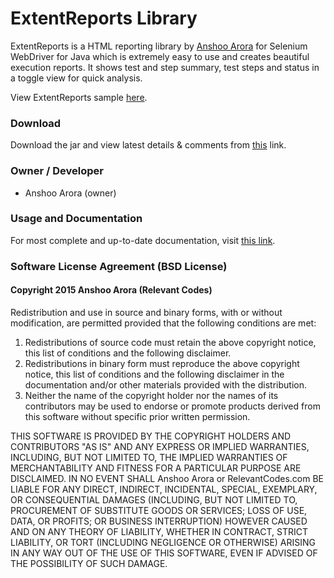 # ExtentReports Library

ExtentReports is a HTML reporting library by <a href='http://relevantcodes.com'>Anshoo Arora</a> for Selenium WebDriver for Java which is extremely easy to use and creates beautiful execution reports. It shows test and step summary, test steps and status in a toggle view for quick analysis.

View ExtentReports sample <a href='http://relevantcodes.com/Tools/ExtentReports/Extent.html'>here</a>.

### Download

Download the jar and view latest details & comments from <a href='http://relevantcodes.com/extentreports-for-selenium/'>this</a> link.


### Owner / Developer

<ul>
    <li>Anshoo Arora (owner)</li>
</ul>

### Usage and Documentation

For most complete and up-to-date documentation, visit <a href='http://relevantcodes.com/extentreports-documentation/'>this link</a>.

### Software License Agreement (BSD License)

#### Copyright 2015 Anshoo Arora (Relevant Codes)

Redistribution and use in source and binary forms, with or without modification, are permitted provided that the following conditions are met:

<ol>
	<li>Redistributions of source code must retain the above copyright notice, this list of conditions and the following disclaimer.</li>
	<li>Redistributions in binary form must reproduce the above copyright notice, this list of conditions and the following disclaimer in the documentation and/or other materials provided with the distribution.</li>
	<li>Neither the name of the copyright holder nor the names of its contributors may be used to endorse or promote products derived from this software without specific prior written permission.</li>
</ol>

THIS SOFTWARE IS PROVIDED BY THE COPYRIGHT HOLDERS AND CONTRIBUTORS "AS IS" AND ANY EXPRESS OR IMPLIED WARRANTIES, INCLUDING, BUT NOT LIMITED TO, THE IMPLIED WARRANTIES OF MERCHANTABILITY AND FITNESS FOR A PARTICULAR PURPOSE ARE DISCLAIMED. IN NO EVENT SHALL Anshoo Arora or RelevantCodes.com BE LIABLE FOR ANY DIRECT, INDIRECT, INCIDENTAL, SPECIAL, EXEMPLARY, OR CONSEQUENTIAL DAMAGES (INCLUDING, BUT NOT LIMITED TO, PROCUREMENT OF SUBSTITUTE GOODS OR SERVICES; LOSS OF USE, DATA, OR PROFITS; OR BUSINESS INTERRUPTION) HOWEVER CAUSED AND ON ANY THEORY OF LIABILITY, WHETHER IN CONTRACT, STRICT LIABILITY, OR TORT (INCLUDING NEGLIGENCE OR OTHERWISE) ARISING IN ANY WAY OUT OF THE USE OF THIS SOFTWARE, EVEN IF ADVISED OF THE POSSIBILITY OF SUCH DAMAGE.